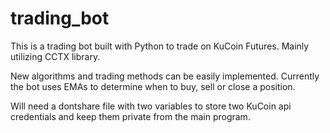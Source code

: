 # trading_bot

This is a trading bot built with Python to trade on KuCoin Futures. Mainly utilizing CCTX library.

New algorithms and trading methods can be easily implemented. Currently the bot uses EMAs to determine when to buy, sell or close a position.

Will need a dontshare file with two variables to store two KuCoin api credentials and keep them private from the main program.
